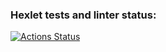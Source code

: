 ### Hexlet tests and linter status:
[![Actions Status](https://github.com/maccelf/rails-project-lvl1/workflows/hexlet-check/badge.svg)](https://github.com/maccelf/rails-project-lvl1/actions)
